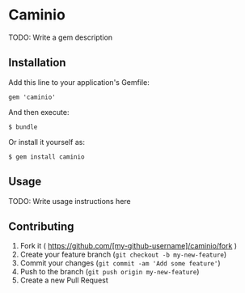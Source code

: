 # Caminio

TODO: Write a gem description

## Installation

Add this line to your application's Gemfile:

    gem 'caminio'

And then execute:

    $ bundle

Or install it yourself as:

    $ gem install caminio

## Usage

TODO: Write usage instructions here

## Contributing

1. Fork it ( https://github.com/[my-github-username]/caminio/fork )
2. Create your feature branch (`git checkout -b my-new-feature`)
3. Commit your changes (`git commit -am 'Add some feature'`)
4. Push to the branch (`git push origin my-new-feature`)
5. Create a new Pull Request
